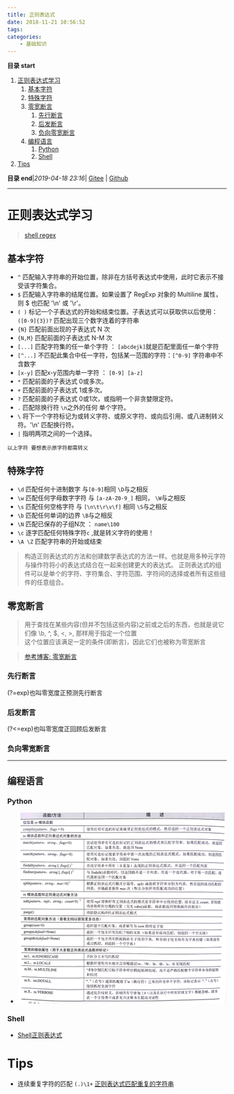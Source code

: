 ```yaml
---
title: 正则表达式
date: 2018-11-21 10:56:52
tags: 
categories: 
    - 基础知识
---
```


**目录 start**
 
1. [正则表达式学习](#正则表达式学习)
    1. [基本字符](#基本字符)
    1. [特殊字符](#特殊字符)
    1. [零宽断言](#零宽断言)
        1. [先行断言](#先行断言)
        1. [后发断言](#后发断言)
        1. [负向零宽断言](#负向零宽断言)
    1. [编程语言](#编程语言)
        1. [Python](#python)
        1. [Shell](#shell)
1. [Tips](#tips)

**目录 end**|_2019-04-18 23:16_| [Gitee](https://gitee.com/gin9/Memo) | [Github](https://github.com/Kuangcp/Memo)
****************************************
# 正则表达式学习
> [shell regex](http://man.linuxde.net/docs/shell_regex.html)

## 基本字符 

- `^`  匹配输入字符串的开始位置，除非在方括号表达式中使用，此时它表示不接受该字符集合。
- `$`  匹配输入字符串的结尾位置。如果设置了 RegExp 对象的 Multiline 属性，则 $ 也匹配 '\n' 或 '\r'。
- `( )`  标记一个子表达式的开始和结束位置。子表达式可以获取供以后使用：`([0-9]{3})?` 匹配出现三个数字连着的字符串
- `{N}`  匹配前面出现的子表达式 N 次
- `{N,M}` 匹配前面的子表达式 N-M 次
- `[...]`  匹配字符集的任一单个字符 ： `[abcdejk]`就是匹配里面任一单个字符 
- `[^...]` 不匹配此集合中任一字符，包括某一范围的字符：`[^0-9]` 字符串中不含数字
- `[x-y]` 匹配x-y范围内单一字符 ： `[0-9] [a-z]`
- `*`  匹配前面的子表达式 0或多次。 
- `+`  匹配前面的子表达式 1或多次。
- `?`  匹配前面的子表达式 0或1次，或指明一个非贪婪限定符。
- `.`  匹配除换行符 `\n`之外的任何 单个字符。
- `\`  将下一个字符标记为或转义字符、或原义字符、或向后引用、或八进制转义符。'\n' 匹配换行符。 
- `|`  指明两项之间的一个选择。

`以上字符 要想表示原字符都需转义`

## 特殊字符
- `\d` 匹配任何十进制数字 与`[0-9]`相同 `\D`与之相反
- `\w` 匹配任何字母数字字符 与 `[a-zA-Z0-9_]` 相同， `\W`与之相反
- `\s` 匹配任何空格字符 与 `[\n\t\r\v\f]` 相同 `\S`与之相反
- `\b` 匹配任何单词的边界  `\B`与之相反
- `\N` 匹配已保存的子组N次 ： `name\100`
- `\c` 逐字匹配任何特殊字符`c` ,就是转义字符的使用！
- `\A \Z` 匹配字符串的开始或结束

> 构造正则表达式的方法和创建数学表达式的方法一样。也就是用多种元字符与操作符将小的表达式结合在一起来创建更大的表达式。
> 正则表达式的组件可以是单个的字符、字符集合、字符范围、字符间的选择或者所有这些组件的任意组合。 

## 零宽断言
> 用于查找在某些内容(但并不包括这些内容)之前或之后的东西，也就是说它们像 \b, ^, $, <, >, 那样用于指定一个位置  
> 这个位置应该满足一定的条件(即断言)，因此它们也被称为零宽断言

> [参考博客: 零宽断言](https://www.cnblogs.com/shangdawei/p/4673117.html)

### 先行断言
(?=exp)也叫零宽度正预测先行断言

### 后发断言
(?<=exp)也叫零宽度正回顾后发断言

### 负向零宽断言

***************************

## 编程语言
### Python
- ![re.jpg](https://raw.githubusercontent.com/Kuangcp/ImageRepos/master/Tech/python/re.jpg)

### Shell
- [Shell正则表达式](http://man.linuxde.net/docs/shell_regex.html)

# Tips
- 连续重复字符的匹配 `(.)\1+` [正则表达式匹配重复的字符串](http://www.aijquery.cn/Html/jqueryjiqiao/181.html)
